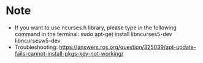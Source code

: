 # Note
* If you want to use ncurses.h library, please type in the following command in the terminal:
sudo apt-get install libncurses5-dev libncursesw5-dev
* Troubleshooting: https://answers.ros.org/question/325039/apt-update-fails-cannot-install-pkgs-key-not-working/
